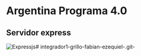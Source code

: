 # Argentina Programa 4.0

## Servidor express

![Expressjs](https://miro.medium.com/v2/resize:fit:1400/1*f7ztMaMM0etsFHpEfkdiwA.png)#   i n t e g r a d o r 1 - g r i l l o - f a b i a n - e z e q u i e l - . g i t -  
 